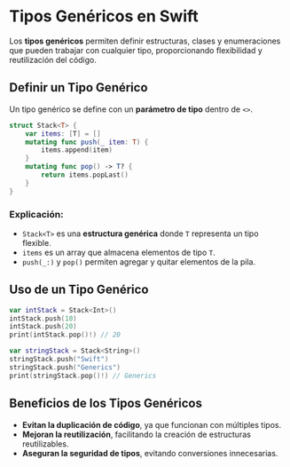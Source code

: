 # Tipos Genéricos en Swift

Los **tipos genéricos** permiten definir estructuras, clases y enumeraciones que pueden trabajar con cualquier tipo, proporcionando flexibilidad y reutilización del código.

## Definir un Tipo Genérico

Un tipo genérico se define con un **parámetro de tipo** dentro de `<>`.

```swift
struct Stack<T> {
    var items: [T] = []
    mutating func push(_ item: T) {
        items.append(item)
    }
    mutating func pop() -> T? {
        return items.popLast()
    }
}
```

### Explicación:
- `Stack<T>` es una **estructura genérica** donde `T` representa un tipo flexible.
- `items` es un array que almacena elementos de tipo `T`.
- `push(_:)` y `pop()` permiten agregar y quitar elementos de la pila.

## Uso de un Tipo Genérico

```swift
var intStack = Stack<Int>()
intStack.push(10)
intStack.push(20)
print(intStack.pop()!) // 20

var stringStack = Stack<String>()
stringStack.push("Swift")
stringStack.push("Generics")
print(stringStack.pop()!) // Generics
```

## Beneficios de los Tipos Genéricos
- **Evitan la duplicación de código**, ya que funcionan con múltiples tipos.
- **Mejoran la reutilización**, facilitando la creación de estructuras reutilizables.
- **Aseguran la seguridad de tipos**, evitando conversiones innecesarias.

